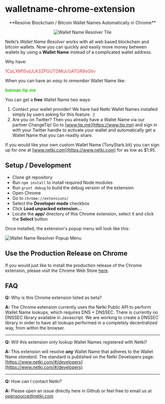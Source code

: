 walletname-chrome-extension
=================================================
<center>
**Resolve Blockchain / Bitcoin Wallet Names Automatically in Chrome**

![Wallet Name Resolver Tile](http://i.imgur.com/WZgER2U.png)
</center>

Netki’s *Wallet Name Resolver* works with all web based blockchain and bitcoin wallets.  Now you can quickly and easily move money between wallets by using a **Wallet Name** instead of a complicated wallet address.

Why have:

<font color="#dc3333">1CpLXM15vjULK3ZPGUTDMUcGATGR9xGitv</font>

When you can have an *easy to remember* Wallet Name like:

<font color="#2dca13">**batman.tip.me**</font>

You can get a **free** Wallet Name two ways:

1. Contact your wallet provider! We have had Netki Wallet Names installed simply by users asking for this feature. :)
2. Are you on Twitter? Then you already have a Wallet Name via our partner ChangeTip! Go to [www.tip.me](https://www.tip.me) and sign in with your Twitter handle to activate your wallet and automatically get a Wallet Name that you can readily share.

If you would like your own custom Wallet Name (TonyStark.bit) you can sign up for one at [www.netki.com](https://www.netki.com) for as low as $1.95.

Setup / Development
--------------------
* Clone git repository
* Run ```npm install``` to install required Node modules
* Run ```grunt debug``` to build the debug version of the extension
* Open Chrome
* Go to ```chrome://extensions/```
* Select the **Developer mode** checkbox
* Click **Load unpacked extension...**
* Locate the **app/** directory of this Chrome extension, select it and click the **Select** button

Once installed, the extension's popup menu will look like this:

![Wallet Name Resolver Popup Menu](http://i.imgur.com/8KwhpWW.png)

Use the Production Release on Chrome
-------------------------------------
If you would just like to install the production release of the Chrome extension, please visit the Chrome Web Store [here](https://chrome.google.com/webstore/detail/netki-wallet-name-resolve/kjiedjbpjmhpjghalpicoodcpihblgdl).


FAQ
------------
**Q:** Why is this Chrome extension listed as beta?

**A:** The Chrome extension currently uses the Netki Public API to perform Wallet Name lookups, which requires DNS + DNSSEC. There is currently no DNSSEC library available in Javascript. We are working to create a DNSSEC library in order to have all lookups performed in a completely decentralized way, from within the browser.

-----

**Q:** Will this extension only lookup Wallet Names registered with Netki?

**A:** This extension will resolve **any** Wallet Name that adheres to the Wallet Name *standard*. The standard is published on the Netki Developers page: [https://www.netki.com/#/developers](https://www.netki.com/#/developers)

-----

**Q:** How can I contact Netki?

**A:** Please open an issue directly here in Github or feel free to email us at opensource@netki.com